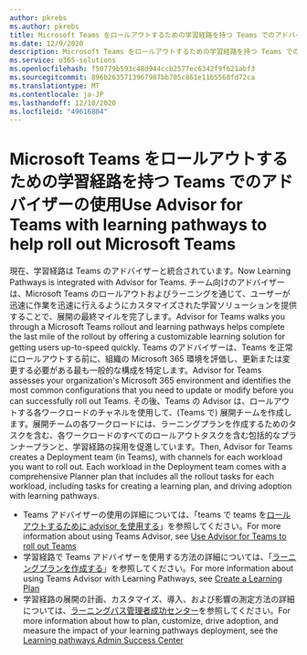```yaml
---
author: pkrebs
ms.author: pkrebs
title: Microsoft Teams をロールアウトするための学習経路を持つ Teams でのアドバイザーの使用
ms.date: 12/9/2020
description: Microsoft Teams をロールアウトするための学習経路を持つ Teams でのアドバイザーの使用
ms.service: o365-solutions
ms.openlocfilehash: f50779b593c48d944ccb2577ec6342f9f621abf3
ms.sourcegitcommit: 896b2635713967987bb705c861e11b5568fd72ca
ms.translationtype: MT
ms.contentlocale: ja-JP
ms.lasthandoff: 12/10/2020
ms.locfileid: "49616804"
---
```

# <a name="use-advisor-for-teams-with-learning-pathways-to-help-roll-out-microsoft-teams"></a><span data-ttu-id="e399f-103">Microsoft Teams をロールアウトするための学習経路を持つ Teams でのアドバイザーの使用</span><span class="sxs-lookup"><span data-stu-id="e399f-103">Use Advisor for Teams with learning pathways to help roll out Microsoft Teams</span></span>
<span data-ttu-id="e399f-104">現在、学習経路は Teams のアドバイザーと統合されています。</span><span class="sxs-lookup"><span data-stu-id="e399f-104">Now Learning Pathways is integrated with Advisor for Teams.</span></span> <span data-ttu-id="e399f-105">チーム向けのアドバイザーは、Microsoft Teams のロールアウトおよびラーニングを通じて、ユーザーが迅速に作業を迅速に行えるようにカスタマイズされた学習ソリューションを提供することで、展開の最終マイルを完了します。</span><span class="sxs-lookup"><span data-stu-id="e399f-105">Advisor for Teams walks you through a Microsoft Teams rollout and learning pathways helps complete the last mile of the rollout by offering a customizable learning solution for getting users up-to-speed quickly.</span></span> <span data-ttu-id="e399f-106">Teams のアドバイザーは、Teams を正常にロールアウトする前に、組織の Microsoft 365 環境を評価し、更新または変更する必要がある最も一般的な構成を特定します。</span><span class="sxs-lookup"><span data-stu-id="e399f-106">Advisor for Teams assesses your organization's Microsoft 365 environment and identifies the most common configurations that you need to update or modify before you can successfully roll out Teams.</span></span> <span data-ttu-id="e399f-107">その後、Teams の Advisor は、ロールアウトする各ワークロードのチャネルを使用して、(Teams で) 展開チームを作成します。展開チームの各ワークロードには、ラーニングプランを作成するためのタスクを含む、各ワークロードのすべてのロールアウトタスクを含む包括的なプランナープランと、学習経路の採用を促進しています。</span><span class="sxs-lookup"><span data-stu-id="e399f-107">Then, Advisor for Teams creates a Deployment team (in Teams), with channels for each workload you want to roll out. Each workload in the Deployment team comes with a comprehensive Planner plan that includes all the rollout tasks for each workload, including tasks for creating a learning plan, and driving adoption with learning pathways.</span></span>

- <span data-ttu-id="e399f-108">Teams アドバイザーの使用の詳細については、「teams で teams を[ロールアウトするために advisor を使用する](https://docs.microsoft.com/microsoftteams/use-advisor-teams-roll-out)」を参照してください。</span><span class="sxs-lookup"><span data-stu-id="e399f-108">For more information about using Teams Advisor, see [Use Advisor for Teams to roll out Teams](https://docs.microsoft.com/microsoftteams/use-advisor-teams-roll-out)</span></span>
- <span data-ttu-id="e399f-109">学習経路で Teams アドバイザーを使用する方法の詳細については、「[ラーニングプランを作成する](https://docs.microsoft.com/microsoftteams/use-advisor-teams-roll-out#create-a-learning-plan)」を参照してください。</span><span class="sxs-lookup"><span data-stu-id="e399f-109">For more information about using Teams Advisor with Learning Pathways, see [Create a Learning Plan](https://docs.microsoft.com/microsoftteams/use-advisor-teams-roll-out#create-a-learning-plan)</span></span>
- <span data-ttu-id="e399f-110">学習経路の展開の計画、カスタマイズ、導入、および影響の測定方法の詳細については、[ラーニングパス管理者成功センター](custom_successcenter.md)を参照してください。</span><span class="sxs-lookup"><span data-stu-id="e399f-110">For more information about how to plan, customize, drive adoption, and measure the impact of your learning pathways deployment, see the [Learning pathways Admin Success Center](custom_successcenter.md)</span></span>